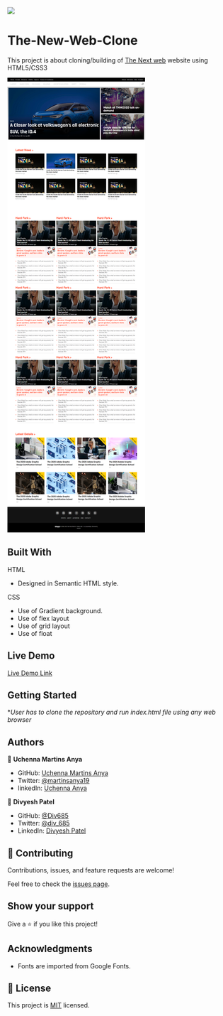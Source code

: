 ![](https://img.shields.io/badge/Microverse-blueviolet)

# The-New-Web-Clone

This project is about cloning/building of [The Next web](https://www.thenextweb.com/) website using HTML5/CSS3

![screenshot](./assets/img/TNWscreenshot.png)

## Built With

HTML

- Designed in Semantic HTML style.

CSS

- Use of Gradient background.
- Use of flex layout
- Use of grid layout
- Use of float

## Live Demo

[Live Demo Link](https://eager-morse-5c4e81.netlify.app/)

## Getting Started

\*_User has to clone the repository and run index.html file using any web browser_

## Authors

👤 **Uchenna Martins Anya**

- GitHub: [Uchenna Martins Anya](https://github.com/uchennaanya)
- Twitter: [@martinsanya19](https://twitter.com/martinsanya19)
- linkedIn: [Uchenna Anya](https://www.linkedin.com/in/uchenna-anya)

👤 **Divyesh Patel**

- GitHub: [@Div685](https://github.com/Div685)
- Twitter: [@div_685](https://twitter.com/div_685)
- LinkedIn: [Divyesh Patel](https://www.linkedin.com/in/divyesh-daxa-patel)

## 🤝 Contributing

Contributions, issues, and feature requests are welcome!

Feel free to check the [issues page](https://github.com/Div685/The-New-Web-Clone/issues).

## Show your support

Give a ⭐️ if you like this project!

## Acknowledgments

- Fonts are imported from Google Fonts.

## 📝 License

This project is [MIT](https://github.com/Div685/The-New-Web-Clone/blob/featured-TNW/LICENSE) licensed.
